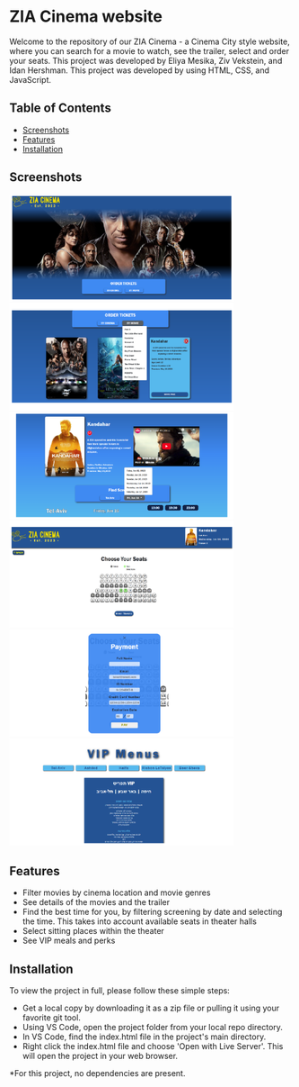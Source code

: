 # ZIA Cinema website

Welcome to the repository of our ZIA Cinema - a Cinema City style website, where you can search for a movie to watch, see the trailer, select and order your seats. 
This project was developed by Eliya Mesika, Ziv Vekstein, and Idan Hershman.
This project was developed by using HTML, CSS, and JavaScript.

## Table of Contents

- [Screenshots](#screenshots)
- [Features](#features)
- [Installation](#installation)


## Screenshots
<img src="/assets/screenshots/screenshot-01.png" width="400px" /><img src="/assets/screenshots/screenshot-02.png" width="400px" />
<img src="/assets/screenshots/screenshot-03.png" width="400px" /><img src="/assets/screenshots/screenshot-04.png" width="400px" />
<img src="/assets/screenshots/screenshot-05.png" width="400px" /><img src="/assets/screenshots/screenshot-06.png" width="400px" />

## Features

- Filter movies by cinema location and movie genres
- See details of the movies and the trailer
- Find the best time for you, by filtering screening by date and selecting the time. This takes into account available seats in theater halls
- Select sitting places within the theater
- See VIP meals and perks

## Installation

To view the project in full, please follow these simple steps:
- Get a local copy by downloading it as a zip file or pulling it using your favorite git tool.
- Using VS Code, open the project folder from your local repo directory.
- In VS Code, find the index.html file in the project's main directory.
- Right click the index.html file and choose 'Open with Live Server'. This will open the project in your web browser.

*For this project, no dependencies are present.
